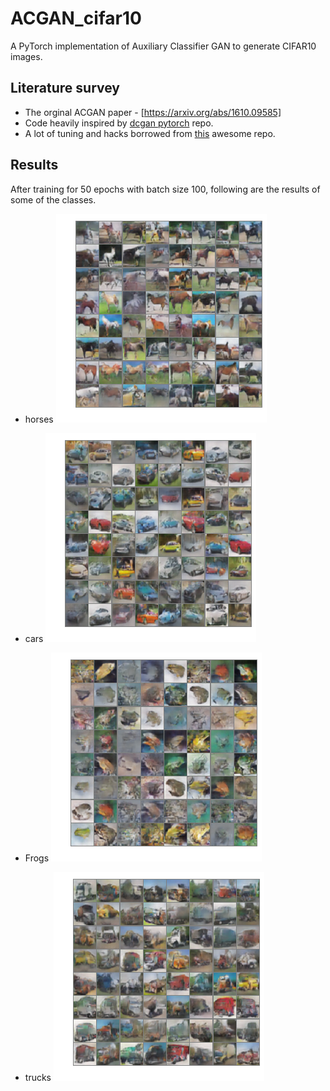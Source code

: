# ACGAN_cifar10
A PyTorch implementation of Auxiliary Classifier GAN to generate CIFAR10 images. 

## Literature survey

- The orginal ACGAN paper - [https://arxiv.org/abs/1610.09585]
- Code heavily inspired by <a href = "https://github.com/pytorch/examples/blob/master/dcgan/main.py">dcgan pytorch</a> repo. 
- A lot of tuning and hacks borrowed from <a href = "https://github.com/soumith/ganhacks">this</a> awesome repo.

## Results

After training for 50 epochs with batch size 100, following are the results of some of the classes.

- horses
![images/horses_gen.png](images/horses_gen.png)

- cars
![images/gen_cars.png](images/gen_cars.png)

- Frogs
![images/frogs_gen.png](images/frogs_gen.png)

- trucks
![images/trucks_gen.png](images/trucks_gen.png)
